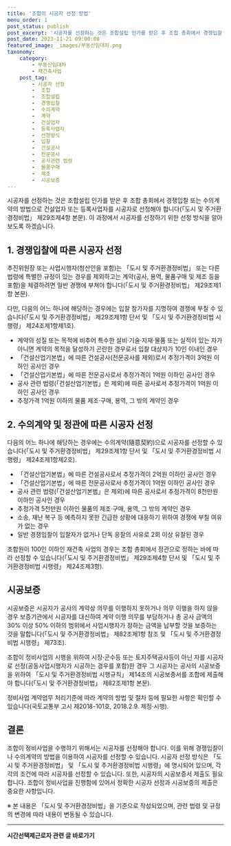 ```yaml
---
title: '조합의 시공자 선정 방법'
menu_order: 1
post_status: publish
post_excerpt: '시공자를 선정하는 것은 조합설립 인가를 받은 후 조합 총회에서 경쟁입찰 또는 수의계약의 방법으로 건설업자 또는 등록사업자를 시공자로 선정해야 합니다  도시 및 주거환경정비법  제29조제4항 본문 . 이 과정에서 시공자를 선정하기 위한 선정 방식을 알아보도록 하겠습니다.'
post_date: 2023-11-21 09:00:08
featured_image: _images/부동산임대차.png
taxonomy:
    category:
        - 부동산임대차
        - 재건축사업
    post_tag:
        - 시공자 선정
        -  조합
        -  조합설립
        -  경쟁입찰
        -  수의계약
        -  계약
        -  건설업자
        -  등록사업자
        -  선정방식
        -  입찰
        -  건설공사
        -  전문공사
        -  공사관련 법령
        -  물품구매
        -  제조
        -  시공보증
---
```



시공자를 선정하는 것은 조합설립 인가를 받은 후 조합 총회에서 경쟁입찰 또는 수의계약의 방법으로 건설업자 또는 등록사업자를 시공자로 선정해야 합니다(「도시 및 주거환경정비법」 제29조제4항 본문). 이 과정에서 시공자를 선정하기 위한 선정 방식을 알아보도록 하겠습니다.

## 1. 경쟁입찰에 따른 시공자 선정

추진위원장 또는 사업시행자(청산인을 포함)는 「도시 및 주거환경정비법」 또는 다른 법령에 특별한 규정이 있는 경우를 제외하고는 계약(공사, 용역, 물품구매 및 제조 등을 포함)을 체결하려면 일반 경쟁에 부쳐야 합니다(「도시 및 주거환경정비법」 제29조제1항 본문).

다만, 다음의 어느 하나에 해당하는 경우에는 입찰 참가자를 지명하여 경쟁에 부칠 수 있습니다(「도시 및 주거환경정비법」 제29조제1항 단서 및 「도시 및 주거환경정비법 시행령」 제24조제1항제1호).

- 계약의 성질 또는 목적에 비추어 특수한 설비·기술·자재·물품 또는 실적이 있는 자가 아니면 계약의 목적을 달성하기 곤란한 경우로서 입찰 대상자가 10인 이내인 경우
- 「건설산업기본법」에 따른 건설공사(전문공사를 제외)로서 추정가격이 3억원 이하인 공사인 경우
- 「건설산업기본법」에 따른 전문공사로서 추정가격이 1억원 이하인 공사인 경우
- 공사 관련 법령(「건설산업기본법」은 제외)에 따른 공사로서 추정가격이 1억원 이하인 공사인 경우
- 추정가격 1억원 이하의 물품 제조·구매, 용역, 그 밖의 계약인 경우

## 2. 수의계약 및 정관에 따른 시공자 선정

다음의 어느 하나에 해당하는 경우에는 수의계약(隨意契約)으로 시공자를 선정할 수 있습니다(「도시 및 주거환경정비법」 제29조제1항 단서 및 「도시 및 주거환경정비법 시행령」 제24조제1항제2호).

- 「건설산업기본법」에 따른 건설공사로서 추정가격이 2억원 이하인 공사인 경우
- 「건설산업기본법」에 따른 전문공사로서 추정가격이 1억원 이하인 공사인 경우
- 공사 관련 법령(「건설산업기본법」은 제외)에 따른 공사로서 추정가격이 8천만원 이하인 공사인 경우
- 추정가격 5천만원 이하인 물품의 제조·구매, 용역, 그 밖의 계약인 경우
- 소송, 재난 복구 등 예측하지 못한 긴급한 상황에 대응하기 위하여 경쟁에 부칠 여유가 없는 경우
- 일반 경쟁입찰이 입찰자가 없거나 단독 응찰의 사유로 2회 이상 유찰된 경우

조합원이 100인 이하인 재건축 사업의 경우는 조합 총회에서 정관으로 정하는 바에 따라 선정할 수 있습니다(「도시 및 주거환경정비법」 제29조제4항 단서 및 「도시 및 주거환경정비법 시행령」 제24조제3항).

## 시공보증

시공보증은 시공자가 공사의 계약상 의무를 이행하지 못하거나 의무 이행을 하지 않을 경우 보증기관에서 시공자를 대신하여 계약 이행 의무를 부담하거나 총 공사 금액의 30% 이상 50% 이하의 범위에서 사업시행자가 정하는 금액을 납부할 것을 보증하는 것을 말합니다(「도시 및 주거환경정비법」 제82조제1항 참조 및 「도시 및 주거환경정비법 시행령」 제73조).

조합이 정비사업의 시행을 위하여 시장·군수등 또는 토지주택공사등이 아닌 자를 시공자로 선정(공동사업시행자가 시공하는 경우를 포함)한 경우 그 시공자는 공사의 시공보증을 위하여 「도시 및 주거환경정비법 시행규칙」 제14조의 시공보증서를 조합에 제출해야 합니다(「도시 및 주거환경정비법」 제82조제1항 본문).

정비사업 계약업무 처리기준에 따라 계약의 방법 및 절차 등에 필요한 사항은 확인할 수 있습니다(국토교통부 고시 제2018-101호, 2018.2.9. 제정·시행).

## 결론

조합이 정비사업을 수행하기 위해서는 시공자를 선정해야 합니다. 이를 위해 경쟁입찰이나 수의계약의 방법을 이용하여 시공자를 선정할 수 있습니다. 시공자 선정 방식은 「도시 및 주거환경정비법」 및 「도시 및 주거환경정비법 시행령」에 명시되어 있으며, 각각의 조건에 따라 시공자를 선정할 수 있습니다. 또한, 시공자의 시공보증서 제출도 필요합니다. 조합이 정비사업을 진행함에 있어서 정확한 시공자 선정과 시공보증의 제출은 중요한 사항입니다.

※ 본 내용은 「도시 및 주거환경정비법」을 기준으로 작성되었으며, 관련 법령 및 규정의 변경에 따라 내용이 변동될 수 있습니다.


<!-- wp:separator -->
<hr class="wp-block-separator has-alpha-channel-opacity"/>
<!-- /wp:separator -->

<!-- wp:group {"backgroundColor":"base","layout":{"type":"constrained"}} -->
<div class="wp-block-group has-base-background-color has-background"><!-- wp:paragraph {"align":"center","fontSize":"medium"} -->
<p class="has-text-align-center has-large-font-size"><strong>시간선택제근로자 관련 글 바로가기</strong></p>
<!-- /wp:paragraph -->


<!-- wp:latest-posts
{"categories":[{"id":10911,"count":19,"description":"","link":"https://uknowlaw.com/category/%ec%8b%9c%ea%b0%84%ec%84%a0%ed%83%9d%ec%a0%9c%ea%b7%bc%eb%a1%9c%ec%9e%90/","name":"시간선택제근로자","slug":"시간선택제근로자","taxonomy":"category","parent":0,"meta":[],"_links":{"self":[{"href":"https://uknowlaw.com/wp-json/wp/v2/categories/10911"}],"collection":[{"href":"https://uknowlaw.com/wp-json/wp/v2/categories"}],"about":[{"href":"https://uknowlaw.com/wp-json/wp/v2/taxonomies/category"}],"wp:post_type":[{"href":"https://uknowlaw.com/wp-json/wp/v2/posts?categories=10911"}],"curies":[{"name":"wp","href":"https://api.w.org/{rel}","templated":true}]}}],"postsToShow":100,"excerptLength":28,"postLayout":"grid","columns":2,"featuredImageAlign":"left","featuredImageSizeSlug":"large","fontSize":"small"} /--></div>
<!-- /wp:group -->